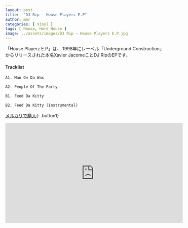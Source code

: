 ```yaml
---
layout: post
title:  "DJ Rip – House Playerz E.P"
author: mmr
categories: [ Vinyl ]
tags: [ House, Hard House ]
image: ../assets/images/DJ Rip – House Playerz E.P.jpg
---
```


「House Playerz E.P」は、
1998年にレーベル「Underground Construction」からリリースされた本名Xavier JacomeことDJ RipのEPです。

#### Tracklist
```md
A1. Man On Da Wax

A2. People Of The Party

B1. Feed Da Kitty

B2. Feed Da Kitty (Instrumental)
```

[メルカリで購入](https://jp.mercari.com/item/m81262521689?afid=6142608987){: .button1}

<iframe width="560" height="315" src="https://www.youtube.com/embed/EP5cub269kE?si=_if3EKSUJ3HYr4hP" title="YouTube video player" frameborder="0" allow="accelerometer; autoplay; clipboard-write; encrypted-media; gyroscope; picture-in-picture; web-share" referrerpolicy="strict-origin-when-cross-origin" allowfullscreen></iframe>